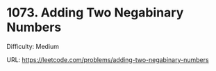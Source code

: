 # 1073. Adding Two Negabinary Numbers

Difficulty: Medium

URL: https://leetcode.com/problems/adding-two-negabinary-numbers

